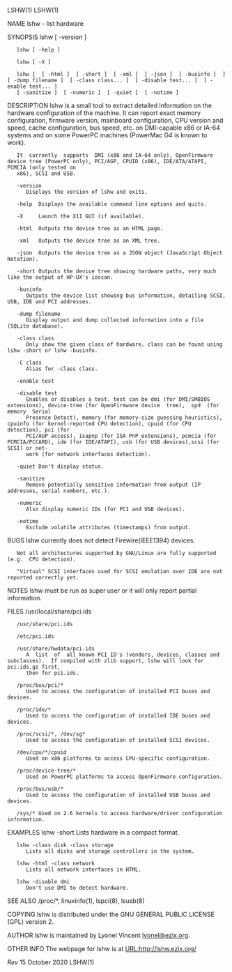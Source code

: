 LSHW(1)																		       LSHW(1)

NAME
       lshw - list hardware

SYNOPSIS
       lshw [ -version ]

       lshw [ -help ]

       lshw [ -X ]

       lshw [  [ -html ]  [ -short ]  [ -xml ]	[ -json ]  [ -businfo ]	 ]  [ -dump filename ]	[ -class class... ]  [ -disable test... ]  [ -enable test... ]
       [ -sanitize ]  [ -numeric ]  [ -quiet ]	[ -notime ]

DESCRIPTION
       lshw  is	 a small tool to extract detailed information on the hardware configuration of the machine. It can report exact memory configuration, firmware
       version, mainboard configuration, CPU version and speed, cache configuration, bus speed, etc. on DMI-capable x86 or IA-64 systems and on	 some  PowerPC
       machines (PowerMac G4 is known to work).

       It  currently  supports	DMI (x86 and IA-64 only), OpenFirmware device tree (PowerPC only), PCI/AGP, CPUID (x86), IDE/ATA/ATAPI, PCMCIA (only tested on
       x86), SCSI and USB.

       -version
	      Displays the version of lshw and exits.

       -help  Displays the available command line options and quits.

       -X     Launch the X11 GUI (if available).

       -html  Outputs the device tree as an HTML page.

       -xml   Outputs the device tree as an XML tree.

       -json  Outputs the device tree as a JSON object (JavaScript Object Notation).

       -short Outputs the device tree showing hardware paths, very much like the output of HP-UX's ioscan.

       -businfo
	      Outputs the device list showing bus information, detailing SCSI, USB, IDE and PCI addresses.

       -dump filename
	      Display output and dump collected information into a file (SQLite database).

       -class class
	      Only show the given class of hardware. class can be found using lshw -short or lshw -businfo.

       -C class
	      Alias for -class class.

       -enable test

       -disable test
	      Enables or disables a test. test can be dmi (for DMI/SMBIOS extensions), device-tree (for OpenFirmware device  tree),  spd  (for	memory	Serial
	      Presence Detect), memory (for memory-size guessing heuristics), cpuinfo (for kernel-reported CPU detection), cpuid (for CPU detection), pci (for
	      PCI/AGP access), isapnp (for ISA PnP extensions), pcmcia (for PCMCIA/PCCARD), ide (for IDE/ATAPI), usb (for USB devices),scsi (for SCSI) or net‐
	      work (for network interfaces detection).

       -quiet Don't display status.

       -sanitize
	      Remove potentially sensitive information from output (IP addresses, serial numbers, etc.).

       -numeric
	      Also display numeric IDs (for PCI and USB devices).

       -notime
	      Exclude volatile attributes (timestamps) from output.

BUGS
       lshw currently does not detect Firewire(IEEE1394) devices.

       Not all architectures supported by GNU/Linux are fully supported (e.g.  CPU detection).

       "Virtual" SCSI interfaces used for SCSI emulation over IDE are not reported correctly yet.

NOTES
       lshw must be run as super user or it will only report partial information.

FILES
       /usr/local/share/pci.ids

       /usr/share/pci.ids

       /etc/pci.ids

       /usr/share/hwdata/pci.ids
	      A	 list  of  all known PCI ID's (vendors, devices, classes and subclasses).  If compiled with zlib support, lshw will look for pci.ids.gz first,
	      then for pci.ids.

       /proc/bus/pci/*
	      Used to access the configuration of installed PCI buses and devices.

       /proc/ide/*
	      Used to access the configuration of installed IDE buses and devices.

       /proc/scsi/*, /dev/sg*
	      Used to access the configuration of installed SCSI devices.

       /dev/cpu/*/cpuid
	      Used on x86 platforms to access CPU-specific configuration.

       /proc/device-tree/*
	      Used on PowerPC platforms to access OpenFirmware configuration.

       /proc/bus/usb/*
	      Used to access the configuration of installed USB buses and devices.

       /sys/* Used on 2.6 kernels to access hardware/driver configuration information.

EXAMPLES
       lshw -short
	      Lists hardware in a compact format.

       lshw -class disk -class storage
	      Lists all disks and storage controllers in the system.

       lshw -html -class network
	      Lists all network interfaces in HTML.

       lshw -disable dmi
	      Don't use DMI to detect hardware.

SEE ALSO
       /proc/*, linuxinfo(1), lspci(8), lsusb(8)

COPYING
       lshw is distributed under the GNU GENERAL PUBLIC LICENSE (GPL) version 2.

AUTHOR
       lshw is maintained by Lyonel Vincent <lyonel@ezix.org>.

OTHER INFO
       The webpage for lshw is at
	<URL:http://lshw.ezix.org/>

$Rev$									15 October 2020								       LSHW(1)
